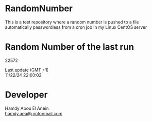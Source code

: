 # RandomNumber    
This is a test repository where a random number is pushed to a file automatically passwordless from a cron job in my Linux CentOS server    
# Random Number of the last run   
22572
      
Last update (GMT +1)    
11/22/24 22:00:02
# Developer    
Hamdy Abou El Anein   
hamdy.aea@protonmail.com
